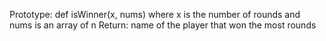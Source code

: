 Prototype: def isWinner(x, nums)
where x is the number of rounds and nums is an array of n
Return: name of the player that won the most rounds
